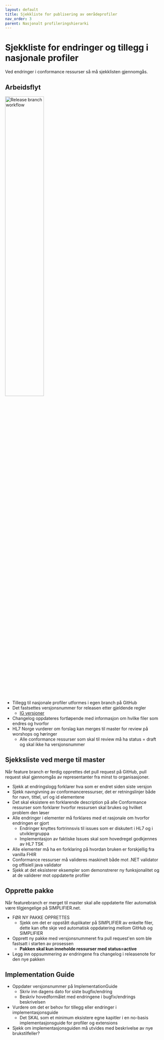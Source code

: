 ```yaml
---
layout: default
title: Sjekkliste for publisering av områdeprofiler
nav_order: 3
parent: Nasjonalt profileringshierarki
---
```


# Sjekkliste for endringer og tillegg i nasjonale profiler

Ved endringer i conformance ressurser så må sjekklisten gjennomgås.

## Arbeidsflyt

<img src="../images/Release-branches.svg" alt="Release branch workflow" width="50%" />

* Tillegg til nasjonale profiler utformes i egen branch på GitHub
* Det fastsettes versjonsnummer for releasen etter gjeldende regler
  * [IG versjoner](ig-versioning.md)
* Changelog oppdateres fortløpende med informasjon om hvilke filer som endres og hvorfor
* HL7 Norge vurderer om forslag kan merges til master for review på worshops og høringer
  * Alle conformance ressurser som skal til review må ha status = draft og skal ikke ha versjonsnummer

## Sjekksliste ved merge til master

Når feature branch er ferdig opprettes det pull request på GitHub, pull request skal gjennomgås av representanter fra minst to organisasjoner.

* Sjekk at endringslogg forklarer hva som er endret siden siste versjon
* Sjekk navngivning av conformanceressurser, det er retningslinjer både for navn, tittel, url og id elementene
* Det skal eksistere en forklarende description på alle Conformance ressurser som forklarer hvorfor ressursen skal brukes og hvilket problem den løser
* Alle endringer i elementer må forklares med et rasjonale om hvorfor endringen er gjort
  * Endringer knyttes fortrinnsvis til issues som er diskutert i HL7 og i utviklergruppa
  * Implementasjon av faktiske Issues skal som hovedregel godkjennes av HL7 TSK
* Alle elementer må ha en forklaring på hvordan bruken er forskjellig fra vanilla FHIR
* Conformance ressurser må valideres maskinelt både mot .NET validator og offisiell java validator
* Sjekk at det eksisterer eksempler som demonstrerer ny funksjonalitet og at de validerer mot oppdaterte profiler

## Opprette pakke

Når featurebranch er merget til master skal alle oppdaterte filer automatisk være tilgjengelige på SIMPLIFIER.net.

* FØR NY PAKKE OPPRETTES
  * Sjekk om det er oppstått duplikater på SIMPLIFIER av enkelte filer, dette kan ofte skje ved automatisk oppdatering mellom GitHub og SIMPLIFIER
* Opprett ny pakke med versjonsnummeret fra pull request'en som ble fastsatt i starten av prosessen
  * **Pakken skal kun inneholde ressurser med status=active**
* Legg inn oppsummering av endringene fra changelog i releasenote for den nye pakken

## Implementation Guide

* Oppdater versjonsnummer på ImplementationGuide
  * Skriv inn dagens dato for siste bugfix/endring
  * Beskriv hovedformålet med endringene i bugfix/endrings beskrivelsen
* Vurdere om det er behov for tillegg eller endringer i implementasjonsguide
  * Det SKAL som et minimum eksistere egne kapitler i en no-basis implementasjonsguide for profiler og extensions
* Sjekk om implementasjonsguiden må utvides med beskrivelse av nye brukstilfeller?
